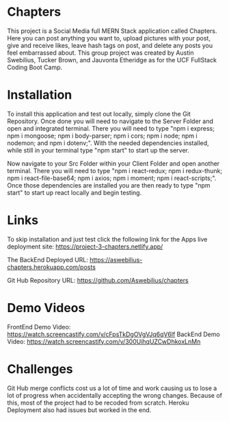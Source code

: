 # Chapters

This project is a Social Media full MERN Stack application called Chapters. Here you can post anything you want to, upload pictures with your post, give and receive likes, leave hash tags on post, and delete any posts you feel embarrassed about. This group project was created by Austin Swebilius, Tucker Brown, and Jauvonta Etheridge as for the UCF FullStack Coding Boot Camp.

# Installation

To install this application and test out locally, simply clone the Git Repository. Once done you will need to navigate to the Server Folder and open and integrated terminal. There you will need to type "npm i express; npm i mongoose; npm i body-parser; npm i cors; npm i node; npm i nodemon; and npm i dotenv;". With the needed dependencies installed, while still in your terminal type "npm start" to start up the server.

Now navigate to your Src Folder within your Client Folder and open another terminal. There you will need to type "npm i react-redux; npm i redux-thunk; npm i react-file-base64; npm i axios; npm i moment; npm i react-scripts;". Once those dependencies are installed you are then ready to type "npm start" to start up react locally and begin testing.

# Links

To skip installation and just test click the following link for the Apps live deployment site: https://project-3-chapters.netlify.app/

The BackEnd Deployed URL: https://aswebilius-chapters.herokuapp.com/posts

Git Hub Repository URL: https://github.com/Aswebilius/chapters


# Demo Videos

FrontEnd Demo Video: https://watch.screencastify.com/v/cFpsTkDgOVgVJq6qV6lf
BackEnd Demo Video:  https://watch.screencastify.com/v/300UihqUZCwDhkoxLnMn

# Challenges

Git Hub merge conflicts cost us a lot of time and work causing us to lose a lot of progress when accidentally accepting the wrong changes. Because of this, most of the project had to be recoded from scratch. Heroku Deployment also had issues but worked in the end.
